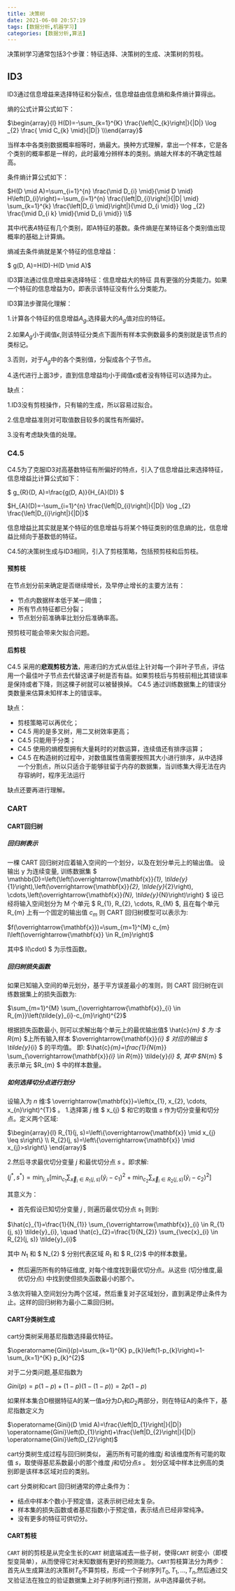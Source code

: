 ```yaml
---
title: 决策树
date: 2021-06-08 20:57:19
tags: [数据分析,机器学习]
categories: [数据分析,算法]
---
```


决策树学习通常包括3个步骤：特征选择、决策树的生成、决策树的剪枝。

## ID3

ID3通过信息增益来选择特征和分裂点，信息增益由信息熵和条件熵计算得出。

熵的公式计算公式如下：

$\begin{array}{l}
H(D)=-\sum_{k=1}^{K} \frac{\left|C_{k}\right|}{|D|} \log _{2} \frac{ \mid C_{k} \mid}{|D|} \\\end{array}$

当样本中各类别数据概率相等时，熵最大。换种方式理解，拿出一个样本，它是各个类别的概率都是一样的，此时最难分辨样本的类别。熵越大样本的不确定性越高。

条件熵计算公式如下：

$H(D \mid A)=\sum_{i=1}^{n} \frac{\mid D_{i} \mid}{\mid D \mid} H\left(D_{i}\right)=-\sum_{i=1}^{n} \frac{\left|D_{i}\right|}{|D| \mid} \sum_{k=1}^{k} \frac{\left|D_{i \mid}\right|}{\mid D_{i \mid}} \log _{2} \frac{\mid D_{i k} \mid}{\mid D_{i \mid}} \\$

其中$i$代表$A$特征有几个类别，即A特征的基数。条件熵是在某特征各个类别值出现概率的基础上计算熵。

熵减去条件熵就是某个特征的信息增益：

$ g(D, A)=H(D)-H(D \mid A)$



ID3算法通过信息增益来选择特征：信息增益大的特征 具有更强的分类能力。如果一个特征的信息增益为0，即表示该特征没有什么分类能力。



ID3算法步骤简化理解：

1.计算各个特征的信息增益$A_g$,选择最大的$A_g$值对应的特征。

2.如果$A_g$小于阈值$\epsilon$,则该特征分类点下面所有样本实例数最多的类别就是该节点的类标记。

3.否则，对于$A_g$中的各个类别值，分裂成各个子节点。

4.迭代进行上面3步，直到信息增益均小于阈值$\epsilon$或者没有特征可以选择为止。



缺点：

1.ID3没有剪枝操作，只有输的生成，所以容易过拟合。

2.信息增益准则对可取值数目较多的属性有所偏好。

3.没有考虑缺失值的处理。

### C4.5

C4.5为了克服ID3对高基数特征有所偏好的特点，引入了信息增益比来选择特征，信息增益比计算公式如下：

$
g_{R}(D, A)=\frac{g(D, A)}{H_{A}(D)} 
$

$H_{A}(D)=-\sum_{i=1}^{n} \frac{\left|D_{i}\right|}{|D|} \log _{2} \frac{\left|D_{i}\right|}{|D|}$

信息增益比其实就是某个特征的信息增益与将某个特征类别的信息熵的比，信息增益比倾向于基数低的特征。



C4.5的决策树生成与ID3相同，引入了剪枝策略，包括预剪枝和后剪枝。

#### 预剪枝

在节点划分前来确定是否继续增长，及早停止增长的主要方法有：

- 节点内数据样本低于某一阈值；
- 所有节点特征都已分裂；
- 节点划分前准确率比划分后准确率高。

预剪枝可能会带来欠拟合问题。

#### 后剪枝

 C4.5 采用的**悲观剪枝方法**，用递归的方式从低往上针对每一个非叶子节点，评估用一个最佳叶子节点去代替这课子树是否有益。如果剪枝后与剪枝前相比其错误率是保持或者下降，则这棵子树就可以被替换掉。  C4.5 通过训练数据集上的错误分类数量来估算未知样本上的错误率。 



缺点：

- 剪枝策略可以再优化；
- C4.5 用的是多叉树，用二叉树效率更高；
- C4.5 只能用于分类；
- C4.5 使用的熵模型拥有大量耗时的对数运算，连续值还有排序运算；
- C4.5 在构造树的过程中，对数值属性值需要按照其大小进行排序，从中选择一个分割点，所以只适合于能够驻留于内存的数据集，当训练集大得无法在内存容纳时，程序无法运行

缺点还要再进行理解。

### CART

#### CART回归树

##### 回归树表示

一棵 CART 回归树对应着输入空间的一个划分，以及在划分单元上的输出值。
设输出  y  为连续变量, 训练数据集 $ \mathbb{D}=\left\{\left(\overrightarrow{\mathbf{x}}_{1}, \tilde{y}_{1}\right),\left(\overrightarrow{\mathbf{x}}_{2}, \tilde{y}_{2}\right), \cdots,\left(\overrightarrow{\mathbf{x}}_{N}, \tilde{y}_{N}\right)\right\} $
设已经将输入空间划分为  M  个单元 $ R_{1}, R_{2}, \cdots, R_{M} $, 且在每个单元  R_{m}  上有一个固定的输出值  $c_{m}$  则 CART 回归树模型可以表示为:

$f(\overrightarrow{\mathbf{x}})=\sum_{m=1}^{M} c_{m} I\left(\overrightarrow{\mathbf{x}} \in R_{m}\right)$

其中$  I(\cdot) $ 为示性函数。

##### 回归树损失函数

如果已知输入空间的单元划分，基于平方误差最小的准则，则 CART 回归树在训练数据集上的损失函数为:

$\sum_{m=1}^{M} \sum_{\overrightarrow{\mathbf{x}}_{i} \in R_{m}}\left(\tilde{y}_{i}-c_{m}\right)^{2}$

根据损失函数最小, 则可以求解出每个单元上的最优输出值$  \hat{c}_{m} $ 为  :$ R_{m}  $上所有输入样本  $\overrightarrow{\mathbf{x}}_{i} $ 对应的输出 $ \tilde{y}_{i} $ 的平均值。
即:  $\hat{c}_{m}=\frac{1}{N_{m}} \sum_{\overrightarrow{\mathbf{x}}_{i} \in R_{m}} \tilde{y}_{i} $, 其中  $N_{m} $ 表示单元  $R_{m} $ 中的样本数量。

##### 如何选择切分点进行划分

设输入为  $n$  维:$ \overrightarrow{\mathbf{x}}=\left(x_{1}, x_{2}, \cdots, x_{n}\right)^{T}$  。
1.选择第  $j$  维 $ x_{j} $ 和它的取值  $s$  作为切分变量和切分点。定义两个区域:

$\begin{array}{l}
R_{1}(j, s)=\left\{\overrightarrow{\mathbf{x}} \mid x_{j} \leq s\right\} \\
R_{2}(j, s)=\left\{\overrightarrow{\mathbf{x}} \mid x_{j}>s\right\}
\end{array}$

2.然后寻求最优切分变量  $j$  和最优切分点  $s$  。即求解:

$\left(j^{*}, s^{*}\right)=\min _{j, s}\left[\min _{c_{1}} \sum_{\vec{x}_{i} \in R_{1}(j, s)}\left(\tilde{y}_{i}-c_{1}\right)^{2}+\min _{c_{2}} \sum_{\vec{x}_{i} \in R_{2}(j, s)}\left(\tilde{y}_{i}-c_{2}\right)^{2}\right]$

其意义为：
- 首先假设已知切分变量  $j$ , 则遍历最优切分点  $s_{1}$  则到:

$\hat{c}_{1}=\frac{1}{N_{1}} \sum_{\overrightarrow{\mathbf{x}}_{i} \in R_{1}(j, s)} \tilde{y}_{i}, \quad \hat{c}_{2}=\frac{1}{N_{2}} \sum_{\vec{x}_{i} \in R_{2}(j, s)} \tilde{y}_{i}$

其中  $N_{1}$  和 $ N_{2} $ 分别代表区域  $R_{1}$  和 $ R_{2}$  中的样本数量。

- 然后遍历所有的特征维度, 对每个维度找到最优切分点。从这些 (切分维度,最优切分点) 中找到使但损失函数最小的那个。

3.依次将输入空间划分为两个区域，然后重复对子区域划分，直到满足停止条件为止。这样的回归树称为最小二乘回归树。

#### CART分类树生成

cart分类树采用基尼指数选择最优特征。 

$\operatorname{Gini}(p)=\sum_{k=1}^{K} p_{k}\left(1-p_{k}\right)=1-\sum_{k=1}^{K} p_{k}^{2}$

对于二分类问题,基尼指数为

$Gini(p)=p(1-p)+(1-p)(1-(1-p))=2p(1-p)$

如果样本集合D根据特征A的某一值a分为$D_1$和$D_2$两部分，则在特征A的条件下，基尼指数定义为

$\operatorname{Gini}(D \mid A)=\frac{\left|D_{1}\right|}{|D|} \operatorname{Gini}\left(D_{1}\right)+\frac{\left|D_{2}\right|}{|D|} \operatorname{Gini}\left(D_{2}\right)$



 cart分类树生成过程与回归树类似， 遍历所有可能的维度$j$ 和该维度所有可能的取值 $s$，取使得基尼系数最小的那个维度 $j$和切分点$s$ 。 划分区域中样本比例高的类别即是该样本区域对应的类别。



cart 分类树和cart 回归树通常的停止条件为：

- 结点中样本个数小于预定值，这表示树已经太复杂。
- 样本集的损失函数或者基尼指数小于预定值，表示结点已经非常纯净。
- 没有更多的特征可供切分。



#### CART剪枝

`CART` 树的剪枝是从完全生长的`CART` 树底端减去一些子树，使得`CART` 树变小（即模型变简单），从而使得它对未知数据有更好的预测能力。`CART`剪枝算法分为两步：首先从生成算法的决策树$T_0$不算剪枝，形成一个子树序列${T_0,T_1,...,T_n}$,然后通过交叉验证法在独立的验证数据集上对子树序列进行预测，从中选择最优子树。

